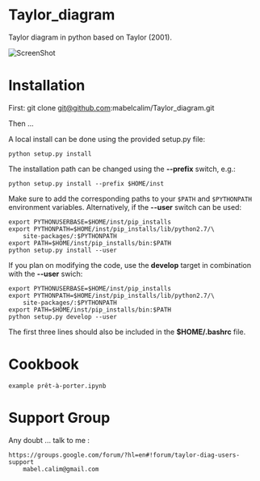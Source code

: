 Taylor_diagram
==============

Taylor diagram in python based on Taylor (2001).


![ScreenShot](https://github.com/mabelcalim/Taylor_diagram/blob/master/example2.png)

Installation
============

First: git clone git@github.com:mabelcalim/Taylor_diagram.git

Then ...

A local install can be done using the provided setup.py file:

    python setup.py install

The installation path can be changed using the **--prefix** switch, e.g.:

    python setup.py install --prefix $HOME/inst

Make sure to add the corresponding paths to your ``$PATH`` and ``$PYTHONPATH``
environment variables. Alternatively, if the **--user** switch can be used:

    export PYTHONUSERBASE=$HOME/inst/pip_installs
    export PYTHONPATH=$HOME/inst/pip_installs/lib/python2.7/\
        site-packages/:$PYTHONPATH
    export PATH=$HOME/inst/pip_installs/bin:$PATH
    python setup.py install --user

If you plan on modifying the code, use the **develop** target in combination
with the **--user** swich:

    export PYTHONUSERBASE=$HOME/inst/pip_installs
    export PYTHONPATH=$HOME/inst/pip_installs/lib/python2.7/\
        site-packages/:$PYTHONPATH
    export PATH=$HOME/inst/pip_installs/bin:$PATH
    python setup.py develop --user

The first three lines should also be included in the **$HOME/.bashrc** file.

Cookbook
=========

	example prêt-à-porter.ipynb	

Support Group
=============

Any doubt ... talk to me :

	https://groups.google.com/forum/?hl=en#!forum/taylor-diag-users-support
        mabel.calim@gmail.com

